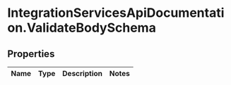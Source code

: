 # IntegrationServicesApiDocumentation.ValidateBodySchema

## Properties
Name | Type | Description | Notes
------------ | ------------- | ------------- | -------------
